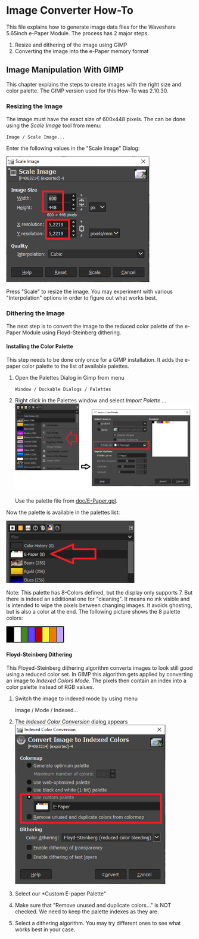 # Image Converter How-To

This file explains how to generate image data files for the Waveshare 5.65inch
e-Paper Module. The process has 2 major steps. 

  1. Resize and dithering of the image using GIMP
  2. Converting the image into the e-Paper memory format

## Image Manipulation With GIMP

This chapter explains the steps to create images with the right size and
color palette. The GIMP version used for this How-To was 2.10.30.

### Resizing the Image

The image must have the exact size of 600x448 pixels. The can be done using
the *Scale Image* tool from menu:

    Image / Scale Image...

Enter the following values in the "Scale Image" Dialog:

![Scale](doc/scale_img_dlg.png)

Press "Scale" to resize the image. You may experiment with various "Interpolation" options in order to figure out what works best.

### Dithering the Image

The next step is to convert the image to the reduced color palette of the e-Paper Module using Floyd-Steinberg dithering.

#### Installing the Color Palette

This step needs to be done only once for a GIMP installation. It adds the e-paper color palette to the list of available palettes. 

 1. Open the Palettes Dialog in Gimp from menu

        Window / Dockable Dialogs / Palettes

 2. Right click in the Palettes window and select *Import Palette ...*
    ![Import Palette](doc/import_palette.png)

    Use the palette file from [doc/E-Paper.gpl](doc/E-Paper.gpl).

Now the palette is available in the palettes list:

![Imported Palette](doc/loaded_palette.png)

Note: This palette has 8-Colors defined, but the display only supports  7. But there is indeed an additional one for "cleaning". It means no ink visible and is intended to wipe the pixels between changing images. It  avoids ghosting, but is also a color at the end. The following picture shows the 8 palette colors:

![Colors](doc/colors.png)

#### Floyd-Steinberg Dithering

This Floyed-Steinberg dithering algorithm converts images to look still good using a reduced color set. In GIMP this algorithm gets applied by converting an image to *Indexed Colors Mode*. The pixels then contain an index into a color palette instead of RGB values.

  1. Switch the image to indexed mode by using menu

        Image / Mode / Indexed...

  2. The *Indexed Color Conversion* dialog appears
     ![Indexed Colors Dialog](doc/indexed_mode.png)

  3. Select our *Custom E-paper Palette"

  4. Make sure that "Remove unused and duplicate colors..." is NOT checked. We need to keep the palette indexes as they are.

  5. Select a dithering algorithm. You may try different ones to see what works best in your case.
